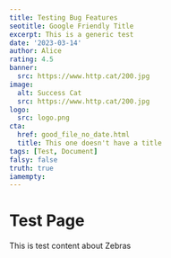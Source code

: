 ```yaml
---
title: Testing Bug Features
seotitle: Google Friendly Title
excerpt: This is a generic test
date: '2023-03-14'
author: Alice
rating: 4.5
banner: 
  src: https://www.http.cat/200.jpg
image: 
  alt: Success Cat
  src: https://www.http.cat/200.jpg
logo:
  src: logo.png
cta:
  href: good_file_no_date.html
  title: This one doesn't have a title
tags: [Test, Document]
falsy: false
truth: true
iamempty: 
---
```


# Test Page

This is test content about Zebras